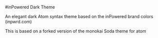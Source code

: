 #inPowered Dark Theme

An elegant dark Atom syntax theme based on the inPowered brand colors (inpwrd.com)

This is based on a forked version of the monokai Soda theme for atom
